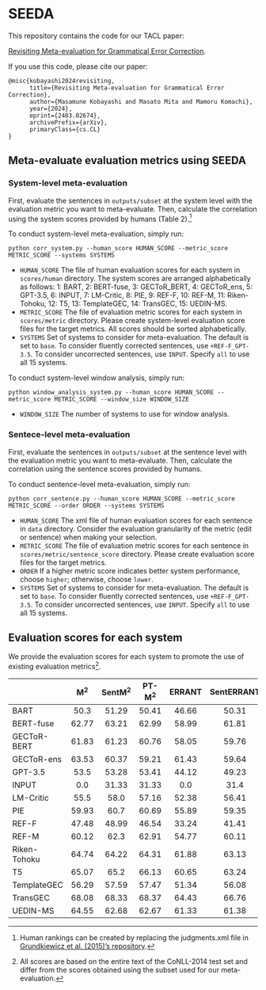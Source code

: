 # SEEDA

This repository contains the code for our TACL paper:

[Revisiting Meta-evaluation for Grammatical Error Correction](https://arxiv.org/abs/2403.02674).

If you use this code, please cite our paper:

```
@misc{kobayashi2024revisiting,
      title={Revisiting Meta-evaluation for Grammatical Error Correction}, 
      author={Masamune Kobayashi and Masato Mita and Mamoru Komachi},
      year={2024},
      eprint={2403.02674},
      archivePrefix={arXiv},
      primaryClass={cs.CL}
}
```


## Meta-evaluate evaluation metrics using SEEDA
### System-level meta-evaluation

First, evaluate the sentences in `outputs/subset` at the system level with the evaluation metric you want to meta-evaluate. Then, calculate the correlation using the system scores provided by humans (Table 2).[^1]

To conduct system-level meta-evaluation, simply run:
```
python corr_system.py --human_score HUMAN_SCORE --metric_score METRIC_SCORE --systems SYSTEMS
```
- `HUMAN_SCORE` The file of human evaluation scores for each system in `scores/human` directory. The system scores are arranged alphabetically as follows:
1: BART, 2: BERT-fuse, 3: GECToR_BERT, 4: GECToR_ens, 5: GPT-3.5, 6: INPUT, 7: LM-Critic, 8: PIE, 9: REF-F, 10: REF-M, 11: Riken-Tohoku, 12: T5, 13: TemplateGEC, 14: TransGEC, 15: UEDIN-MS.
- `METRIC_SCORE` The file of evaluation metric scores for each system in `scores/metric` directory. Please create system-level evaluation score files for the target metrics. All scores should be sorted alphabetically.
- `SYSTEMS` Set of systems to consider for meta-evaluation. The default is set to `base`. To consider fluently corrected sentences, use `+REF-F_GPT-3.5`. To consider uncorrected sentences, use `INPUT`. Specify `all` to use all 15 systems.

To conduct system-level window analysis, simply run:
```
python window_analysis_system.py --human_score HUMAN_SCORE --metric_score METRIC_SCORE --window_size WINDOW_SIZE
```
- `WINDOW_SIZE` The number of systems to use for window analysis.


### Sentece-level meta-evaluation
First, evaluate the sentences in `outputs/subset` at the sentence level with the evaluation metric you want to meta-evaluate. Then, calculate the correlation using the sentence scores provided by humans.

To conduct sentence-level meta-evaluation, simply run:
```
python corr_sentence.py --human_score HUMAN_SCORE --metric_score METRIC_SCORE --order ORDER --systems SYSTEMS
```
- `HUMAN_SCORE` The xml file of human evaluation scores for each sentence in `data` directory. Consider the evaluation granularity of the metric (edit or sentence) when making your selection.
- `METRIC_SCORE` The file of evaluation metric scores for each sentence in `scores/metric/sentence_score` directory. Please create evaluation score files for the target metrics.
- `ORDER` If a higher metric score indicates better system performance, choose `higher`; otherwise, choose `lower`.
- `SYSTEMS` Set of systems to consider for meta-evaluation. The default is set to `base`. To consider fluently corrected sentences, use `+REF-F_GPT-3.5`. To consider uncorrected sentences, use `INPUT`. Specify `all` to use all 15 systems.


## Evaluation scores for each system
We provide the evaluation scores for each system to promote the use of existing evaluation metrics[^2].

| | M<sup>2</sup> | SentM<sup>2</sup> | PT-M<sup>2</sup> | ERRANT | SentERRANT | PT-ERRANT | GoToScorer | GLEU | Scribendi Score | SOME | IMPARA |
| :--- | :---: | :---: | :---: | :---: | :---: | :---: | :---: | :---: | :---: | :---: | :---: |
| BART | 50.3 | 51.29 | 50.41 | 46.66 | 50.31 | 48.89 | 15.86 | 63.46 | 527 | 0.7933 | 5.31 |
| BERT-fuse | 62.77 | 63.21 | 62.99 | 58.99 | 61.81 | 61.18 | 21.1 | 68.5 | 739 | 0.8151 | 5.816 |
| GECToR-BERT | 61.83 | 61.23 | 60.76 | 58.05 | 59.76 | 59.17 | 18.98 | 66.56 | 640 | 0.8016 | 5.644 |
| GECToR-ens | 63.53 | 60.37 | 59.21 | 61.43 | 59.64 | 58.57 | 16.58 | 65.08 | 529 | 0.786 | 5.17 |
| GPT-3.5 | 53.5 | 53.28 | 53.41 | 44.12 | 49.23 | 48.93 | 22.85 | 65.93 | 835 | 0.8379 | 6.376 |
| INPUT | 0.0 | 31.33 | 31.33 | 0.0 | 31.4 | 31.33 | 0.0 | 56.6 | 0.0 | 0.7506 | 4.089 |
| LM-Critic | 55.5 | 58.0 | 57.16 | 52.38 | 56.41 | 55.86 | 16.23 | 64.39 | 683 | 0.8028 | 5.543 |
| PIE | 59.93 | 60.7 | 60.69 | 55.89 | 59.35 | 58.65 | 21.07 | 67.83 | 601 | 0.8066 | 5.659 |
| REF-F | 47.48 | 48.99 | 46.54 | 33.24 | 41.41 | 39.69 | 21.7 | 60.34 | 711 | 0.8463 | 6.569 |
| REF-M | 60.12 | 62.3 | 62.91 | 54.77 | 60.11 | 60.6 | 23.92 | 67.27 | 754 | 0.8155 | 5.908 |
| Riken-Tohoku | 64.74 | 64.22 | 64.31 | 61.88 | 63.13 | 62.73 | 20.94 | 68.37 | 678 | 0.8123 | 5.757 |
| T5 | 65.07 | 65.2 | 66.13 | 60.65 | 63.24 | 63.77 | 20.46 | 68.81 | 668 | 0.8202 | 6.045 |
| TemplateGEC | 56.29 | 57.59 | 57.47 | 51.34 | 56.08 | 55.96 | 14.7 | 65.07 | 448 | 0.7972 | 5.52 |
| TransGEC | 68.08 | 68.33 | 68.37 | 64.43 | 66.76 | 66.37 | 21.93 | 70.2 | 779 | 0.82 | 6.035 |
| UEDIN-MS | 64.55 | 62.68 | 62.67 | 61.33 | 61.38 | 61.19 | 18.94 | 67.41 | 666 | 0.808 | 5.591 |

[^1]: Human rankings can be created by replacing the judgments.xml file in [Grundkiewicz et al. (2015)’s repository](https://github.com/grammatical/evaluation).
[^2]: All scores are based on the entire text of the CoNLL-2014 test set and differ from the scores obtained using the subset used for our meta-evaluation.

